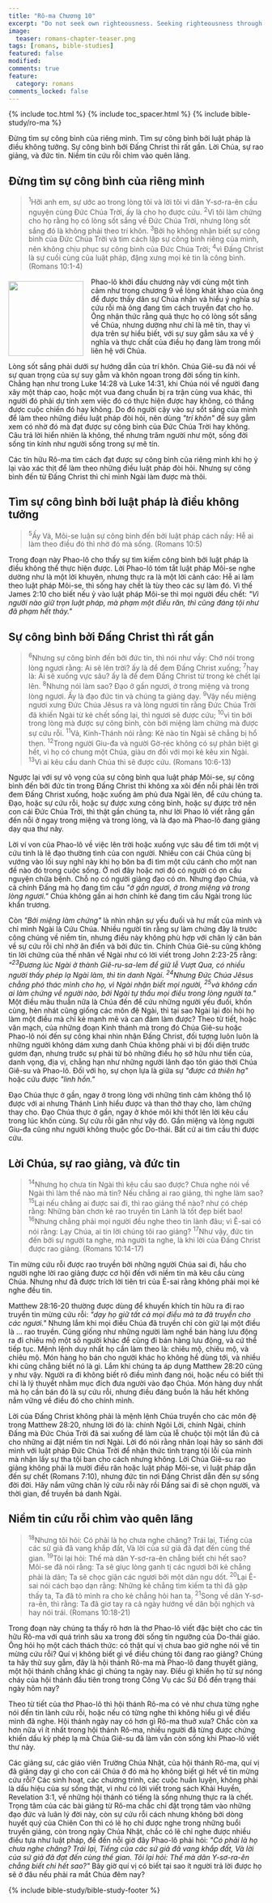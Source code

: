```yaml
---
title: "Rô-ma Chương 10"
excerpt: "Do not seek own righteousness. Seeking righteousness through the law is a vain pursuit. Righteousness through Christ is very near. The good news, preaching, and belief. The forgotten gospel."
image: 
  teaser: romans-chapter-teaser.png
tags: [romans, bible-studies]
featured: false
modified:
comments: true
feature:
  category: romans
comments_locked: false
---
```


{% include toc.html %}
{% include toc_spacer.html %}
{% include bible-study/ro-ma %}

Đừng tìm sự công bình của riêng mình. Tìm sự công bình bởi luật pháp là điều không tưởng. Sự công bình bởi Đấng Christ thì rất gần. Lời Chúa, sự rao giảng, và đức tin. Niềm tin cứu rỗi chìm vào quên lãng.

## Đừng tìm sự công bình của riêng mình

> <sup>1</sup>Hỡi anh em, sự ước ao trong lòng tôi và lời tôi vì dân Y-sơ-ra-ên cầu nguyện cùng Ðức Chúa Trời, ấy là cho họ được cứu. <sup>2</sup>Vì tôi làm chứng cho họ rằng họ có lòng sốt sắng về Ðức Chúa Trời, nhưng lòng sốt sắng đó là không phải theo trí khôn. <sup>3</sup>Bởi họ không nhận biết sự công bình của Ðức Chúa Trời và tìm cách lập sự công bình riêng của mình, nên không chịu phục sự công bình của Ðức Chúa Trời; <sup>4</sup>vì Ðấng Christ là sự cuối cùng của luật pháp, đặng xưng mọi kẻ tin là công bình. (Romans 10:1-4)

<div>
<p>
<img alt src="{{ site.url }}/assets/images/no-condemnation.jpg" style="border: 0px none; margin: 7px 15px 0px 0px; max-width: 100%; height: 148px; padding: 0px; float: left;">
<!-- First paragraph goes here -->
Phao-lô khởi đầu chương này với cùng một tình cảm như trong chương 9 về lòng khát khao của ông để được thấy dân sự Chúa nhận và hiểu ý nghĩa sự cứu rỗi mà ông đang tìm cách truyền đạt cho họ. Ông nhận thức rằng quả thực họ có lòng sốt sắng về Chúa, nhưng dường như chỉ là mê tín, thay vì dựa trên sự hiểu biết, với sự suy gẫm sâu xa về ý nghĩa và thực chất của điều họ đang làm trong mối liên hệ với Chúa.
</p>
</div>
<!-- Remaining text goes here -->
Lòng sốt sắng phải dưới sự hướng dẫn của trí khôn. Chúa Giê-su đã nói về sự quan trọng của sự suy gẫm và khôn ngoan trong đời sống tin kính. Chẳng hạn như trong Luke 14:28 và Luke 14:31, khi Chúa nói về người đang xây một tháp cao, hoặc một vua đang chuẩn bị ra trận cùng vua khác, thì người đó phải dự tính xem việc đó có thực hiện được hay không, có thắng được cuộc chiến đó hay không. Do đó người cậy vào sự sốt sắng của mình để làm theo những điều luật pháp đòi hỏi, nên dùng <span style="font-style: italic;">"trí khôn"</span> để suy gẫm xem có nhờ đó mà đạt được sự công bình của Đức Chúa Trời hay không. Câu trả lời hiển nhiên là không, thế nhưng trăm người như một, sống đời sống tin kính như người sống trong sự mê tín.

Các tín hữu Rô-ma tìm cách đạt được sự công bình của riêng mình khi họ ỷ lại vào xác thịt để làm theo những điều luật pháp đòi hỏi. Nhưng sự công bình đến từ Đấng Christ thì chỉ mình Ngài làm được mà thôi.

## Tìm sự công bình bởi luật pháp là điều không tưởng

> <sup>5</sup>Ấy Vả, Môi-se luận sự công bình đến bởi luật pháp cách nầy: Hễ ai làm theo điều đó thì nhờ đó mà sống. (Romans 10:5)

Trong đoạn này Phao-lô cho thấy sự tìm kiếm công bình bởi luật pháp là điều không thể thực hiện được. Lời Phao-lô tóm tắt luật pháp Môi-se nghe dường như là một lời khuyên, nhưng thực ra là một lời cảnh cáo: Hễ ai làm theo luật pháp Môi-se, thì sống hay chết là tùy theo các sự làm đó. Vì thế James 2:10 cho biết nếu ỷ vào luật pháp Môi-se thì mọi người đều chết: <span style="font-style: italic;">"Vì người nào giữ trọn luật pháp, mà phạm một điều răn, thì cũng đáng tội như đã phạm hết thảy."</span> 

## Sự công bình bởi Đấng Christ thì rất gần

> <sup>6</sup>Nhưng sự công bình đến bởi đức tin, thì nói như vầy: Chớ nói trong lòng ngươi rằng: Ai sẽ lên trời? ấy là để đem Ðấng Christ xuống; <sup>7</sup>hay là: Ai sẽ xuống vực sâu? ấy là để đem Ðấng Christ từ trong kẻ chết lại lên. <sup>8</sup>Nhưng nói làm sao? Ðạo ở gần ngươi, ở trong miệng và trong lòng ngươi. Ấy là đạo đức tin và chúng ta giảng dạy. <sup>9</sup>Vậy nếu miệng ngươi xưng Ðức Chúa Jêsus ra và lòng ngươi tin rằng Ðức Chúa Trời đã khiến Ngài từ kẻ chết sống lại, thì ngươi sẽ được cứu; <sup>10</sup>vì tin bởi trong lòng mà được sự công bình, còn bởi miệng làm chứng mà được sự cứu rỗi. <sup>11</sup>Vả, Kinh-Thánh nói rằng: Kẻ nào tin Ngài sẽ chẳng bị hổ thẹn. <sup>12</sup>Trong người Giu-đa và người Gờ-réc không có sự phân biệt gì hết, vì họ có chung một Chúa, giàu ơn đối với mọi kẻ kêu xin Ngài. <sup>13</sup>Vì ai kêu cầu danh Chúa thì sẽ được cứu. (Romans 10:6-13)

Ngược lại với sự vô vọng của sự công bình qua luật pháp Môi-se, sự công bình đến bởi đức tin trong Đấng Christ thì không xa xôi đến nỗi phải lên trời đem Đấng Christ xuống, hoặc xuống âm phủ đưa Ngài lên, để cứu chúng ta. Đạo, hoặc sự cứu rỗi, hoặc sự được xưng công bình, hoặc sự được trở nên con cái Đức Chúa Trời, thì thật gần chúng ta, như lời Phao lô viết rằng gần đến nỗi ở ngay trong miệng và trong lòng, và là đạo mà Phao-lô đang giảng dạy qua thư này.

Lời ví von của Phao-lô về việc lên trời hoặc xuống vực sâu để tìm tới một vị cứu tinh là lẽ đạo thường tình của con người. Nhiều con cái Chúa cũng bị vướng vào lối suy nghĩ này khi họ bôn ba đi tìm một cứu cánh cho một nan đề nào đó trong cuộc sống. Ở nơi đây hoặc nơi đó có người có ơn cầu nguyện chữa bệnh. Chỗ nọ có người giảng đạo có ơn. Nhưng đạo Chúa, và cả chính Đấng mà họ đang tìm cầu <span style="font-style: italic;">"ở gần ngươi, ở trong miệng và trong lòng ngươi."</span> Chúa không gần ai hơn chính kẻ đang tìm cầu Ngài trong lúc khẩn trương.

 Còn <span style="font-style: italic;">"Bởi miệng làm chứng"</span> là nhìn nhận sự yếu đuối và hư mất của mình và chỉ mình Ngài là Cứu Chúa. Nhiều người tin rằng sự làm chứng đây là trước công chúng về niềm tin, nhưng điều này không phù hợp với chân lý căn bản về sự cứu rỗi chỉ nhờ ân điển và bởi đức tin. Chính Chúa Giê-su cũng không tin lời chứng của thế nhân về Ngài như có lời viết trong John 2:23-25 rằng: <span style="font-style: italic;">"<sup>23</sup>Ðương lúc Ngài ở thành Giê-ru-sa-lem để giữ lễ Vượt Qua, có nhiều người thấy phép lạ Ngài làm, thì tin danh Ngài. <sup>24</sup>Nhưng Ðức Chúa Jêsus chẳng phó thác mình cho họ, vì Ngài nhận biết mọi người, <sup>25</sup>và không cần ai làm chứng về người nào, bởi Ngài tự thấu mọi điều trong lòng người ta."</span> Một điều mâu thuẫn nữa là Chúa đến để cứu những người yếu đuối, khốn cùng, hèn nhát cũng giống các môn đệ Ngài, thì tại sao Ngài lại đòi hỏi họ làm một điều mà chỉ kẻ mạnh mẽ và can đảm làm được? Theo từ tiết, hoặc văn mạch, của những đoạn Kinh thánh mà trong đó Chúa Giê-su hoặc Phao-lô nói đến sự công khai nhìn nhận Đấng Christ, đối tượng luôn luôn là những người không dám xưng danh Chúa không phải vì bị đối diện trước gươm đạn, nhưng trước sự phải từ bỏ những điều họ sở hữu như tiền của, danh vọng, địa vị, chẳng hạn như những người lãnh đạo tôn giáo thời Chúa Giê-su và Phao-lô. Đối với họ, sự chọn lựa là giữa sự <span style="font-style: italic;">"được cả thiên hạ"</span> hoặc cứu được <span style="font-style: italic;">"linh hồn."</span>

Đạo Chúa thực ở gần, ngay ở trong lòng với những tình cảm không thổ lộ được với ai nhưng Thánh Linh hiểu được và than thở thay cho, làm chứng thay cho. Đạo Chúa thực ở gần, ngay ở khóe môi khi thốt lên lời kêu cầu trong lúc khốn cùng. Sự cứu rỗi gần như vậy đó. Gần miệng và lòng người Giu-đa cũng như người không thuộc gốc Do-thái. Bất cứ ai tìm cầu thì được cứu.

## Lời Chúa, sự rao giảng, và đức tin

> <sup>14</sup>Nhưng họ chưa tin Ngài thì kêu cầu sao được? Chưa nghe nói về Ngài thì làm thể nào mà tin? Nếu chẳng ai rao giảng, thì nghe làm sao? <sup>15</sup>Lại nếu chẳng ai được sai đi, thì rao giảng thể nào? như có chép rằng: Những bàn chơn kẻ rao truyền tin Lành là tốt đẹp biết bao! <sup>16</sup>Nhưng chẳng phải mọi người đều nghe theo tin lành đâu; vì Ê-sai có nói rằng: Lạy Chúa, ai tin lời chúng tôi rao giảng? <sup>17</sup>Như vậy, đức tin đến bởi sự người ta nghe, mà người ta nghe, là khi lời của Ðấng Christ được rao giảng. (Romans 10:14-17)

Tin mừng cứu rỗi được rao truyền bởi những người Chúa sai đi, hầu cho người nghe lời rao giảng được cơ hội đến với niềm tin mà kêu cầu cùng Chúa. Nhưng như đã được trích lời tiên tri của Ê-sai rằng không phải mọi kẻ nghe đều tin.

Matthew 28:16-20 thường được dùng để khuyến khích tín hữu ra đi rao truyền tin mừng cứu rỗi: <span style="font-style: italic;">"dạy họ giữ tất cả mọi điều mà ta đã truyền cho các ngươi."</span> Nhưng lắm khi mọi điều Chúa đã truyền chỉ còn giữ lại một điều là ... rao truyền. Cũng giống như những người làm nghề bán hàng lưu động ra đi chiêu mộ một số người khác để cũng đi bán hàng lưu động, và cứ thể tiếp tục. Mệnh lệnh duy nhất họ cần làm theo là: chiêu mộ, chiêu mộ, và chiêu mộ. Món hàng họ bán cho người khác họ không hề dùng tới, và nhiều khi cũng chẳng biết nó là gì. Lắm khi chúng ta áp dụng Matthew 28:20 cũng y như vậy. Người ra đi không biết rõ điều mình đang nói, hoặc nếu có biết thì chỉ là lý thuyết nhằm mục đich đưa người vào đạo Chúa. Món hàng duy nhất mà họ cần bán đó là sự cứu rỗi, nhưng điều đáng buồn là hầu hết không nắm vững về điều đó cho chính mình.

Lời của Đấng Christ không phải là mệnh lệnh Chúa truyền cho các môn đệ trong Matthew 28:20, nhưng lời đó là: chính Ngôi Lời, chính Ngài, chính Đấng mà Đức Chúa Trời đã sai xuống để làm của lễ chuộc tội một lần đủ cả cho những ai đặt niềm tin nơi Ngài. Lời đó nói rằng nhân loại hãy so sánh đời mình với luật pháp Đức Chúa Trời để nhận thức tình trạng tội lỗi của mình mà nhận lấy sự tha tội ban cho cách nhưng không. Lời Chúa Giê-su rao giảng không phải là mười điều răn hoặc luật pháp Môi-se, vì luật pháp dẫn đến sự chết (Romans 7:10), nhưng đức tin nơi Đấng Christ dẫn đến sự sống đời đời. Hãy nắm vững chân lý cứu rỗi này rồi Đấng sai đi sẽ chọn người, và thời gian, để truyền bá danh Ngài. 

## Niềm tin cứu rỗi chìm vào quên lãng

> <sup>18</sup>Nhưng tôi hỏi: Có phải là họ chưa nghe chăng? Trái lại, Tiếng của các sứ giả đã vang khắp đất, Và lời của sứ giả đã đạt đến cùng thế gian. <sup>19</sup>Tôi lại hỏi: Thế mà dân Y-sơ-ra-ên chẳng biết chi hết sao? Môi-se đã nói rằng: Ta sẽ giục lòng ganh tị các ngươi bởi kẻ chẳng phải là dân; Ta sẽ chọc giận các ngươi bởi một dân ngu dốt. <sup>20</sup>Lại Ê-sai nói cách bạo dạn rằng: Những kẻ chẳng tìm kiếm ta thì đã gặp thấy ta, Ta đã tỏ mình ra cho kẻ chẳng hỏi han ta. <sup>21</sup>Song về dân Y-sơ-ra-ên, thì rằng: Ta đã giơ tay ra cả ngày hướng về dân bội nghịch và hay nói trái. (Romans 10:18-21)

Trong đoạn này chúng ta thấy rõ hơn là thơ Phao-lô viết đặc biệt cho các tín hữu Rô-ma với quá trình sâu xa trong đời sống tín ngưỡng của Do-thái giáo. Ông hỏi họ một cách thách thức: có thật quí vị chưa bao giờ nghe nói về tin mừng cứu rỗi? Quí vị không biết gì về điều chúng tôi đang rao giảng? Chúng ta hãy thử suy gẫm, đây là hội thánh Rô-ma mà Phao-lô đang thuyết giảng, một hội thánh chẳng khác gì chúng ta ngày nay. Điều gì khiến họ từ sự nóng cháy của hội thánh đầu tiên trong trong Công Vụ các Sứ Đồ đến trạng thái ngày hôm nay? 

Theo từ tiết của thơ Phao-lô thì hội thánh Rô-ma có vẻ như chưa từng nghe nói đến tin lành cứu rỗi, hoặc nếu có từng nghe thì không hiểu gì về điều mình đã nghe. Hội thánh ngày nay có hơn gì Rô-ma thuở xưa? Chắc còn xa hơn nữa vì ít nhất trong hội thánh Rô-ma, nhiều người đã từng được chứng khiến dấu kỳ phép lạ mà Chúa Giê-su đã làm vẫn còn sống khi Phao-lô viết thư này.

Các giảng sư, các giáo viên Trường Chúa Nhật, của hội thánh Rô-ma, quí vị đã giảng dạy gì cho con cái Chúa ở đó mà họ không biết gì hết về tin mừng cứu rỗi? Các sinh hoạt, các chương trình, các cuộc huấn luyện, không phải là dấu hiệu của sự sống thật, vì như có lời viết trong sách Khải Huyền, Revelation 3:1, về những hội thánh có tiếng là sống nhưng thực ra là chết. Trọng tâm của các bài giảng từ Rô-ma chắc chỉ đặt trọng tâm vào những đạo đức và luân lý đời này, còn sự cứu rỗi cách nhưng không bởi dòng huyết quý của Chiên Con thì có lẽ họ chỉ được nghe trong những buổi truyền giảng, còn trong ngày Chúa Nhật, chắc có lẽ chỉ nghe được nhiều điều tựa như luật pháp, để đến nỗi giờ đây Phao-lô phải hỏi: <span style="font-style: italic;">"Có phải là họ chưa nghe chăng? Trái lại, Tiếng của các sứ giả đã vang khắp đất, Và lời của sứ giả đã đạt đến cùng thế gian. Tôi lại hỏi: Thế mà dân Y-sơ-ra-ên chẳng biết chi hết sao?"</span> Bây giờ quí vị có biết tại sao ít người trả lời được họ sẽ ở đâu nếu phải ra mắt Chúa đêm nay?

{% include bible-study/bible-study-footer %}

